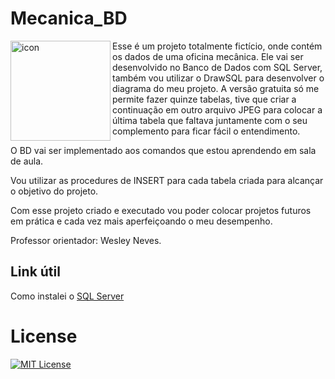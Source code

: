 # Mecanica_BD

<img src="https://techstack-generator.vercel.app/mysql-icon.svg" alt="icon" align="left" width="160"/>

Esse é um projeto totalmente fictício, onde contém os dados de uma oficina mecânica. Ele vai ser desenvolvido no Banco de Dados com SQL Server, também vou utilizar o DrawSQL para desenvolver o diagrama do meu projeto. A versão gratuita só me permite fazer quinze tabelas, tive que criar a continuação em outro arquivo JPEG para colocar a última tabela que faltava juntamente com o seu complemento para ficar fácil o entendimento. 

O BD vai ser implementado aos comandos que estou aprendendo em sala de aula.

Vou utilizar as procedures de INSERT para cada tabela criada para alcançar o objetivo do projeto.

Com esse projeto criado e executado vou poder colocar projetos futuros em prática e cada vez mais aperfeiçoando o meu desempenho.

Professor orientador: Wesley Neves.

## Link útil

Como instalei o <a href= "https://www.youtube.com/watch?v=ylFB4coxLjQ">SQL Server</a>

# License

[![MIT License](https://img.shields.io/badge/License-MIT-green.svg)](./LICENSE)
